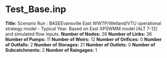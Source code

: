 # Test_Base.inp
**Title:** Scenario Run :  BASEEvansville East WWTP/Wetland/VTU operational strategy model - Typical Year. Based on East XPSWMM model (ALT 7-12) and simulated flow inputs.
**Number of Nodes:** 26
**Number of Links:** 36
**Number of Pumps:** 11
**Number of Weirs:** 12
**Number of Orifices:** 0
**Number of Outfalls:** 2
**Number of Storages:** 21
**Number of Outlets:** 0
**Number of Subcatchments:** 2
**Number of Raingages:** 1
